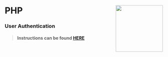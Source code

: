 # PHP <img align="right" src="https://github.com/Learning-Fuze/prototypes_C12.17/blob/assets/assets/images/logos/LF_LOGO.png?raw=true" width="150">
### User Authentication

>#### Instructions can be found <a href="http://learning-fuze.github.io/prototypes_C12.17/#/PHP-User-Auth" target="_blank">HERE</a>
